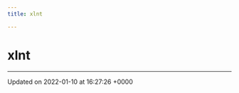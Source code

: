 ```yaml
---
title: xlnt

---
```


# xlnt








-------------------------------

Updated on 2022-01-10 at 16:27:26 +0000